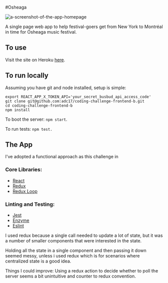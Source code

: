 #Osheaga

![a-screenshot-of-the-app-homepage](link)

A single page web app to help festival-goers get from New York to Montréal in time for Osheaga music festival.

## To use

Visit the site on Heroku [here](http://osheaga-alex-chalk.herokuapp.com/).

## To run locally

Assuming you have git and node installed, setup is simple:

```
export REACT_APP_X_TOKEN_API='your_secret_busbud_api_access_code'
git clone git@github.com:adc17/coding-challenge-frontend-b.git
cd coding-challenge-frontend-b
npm install
```

To boot the server: `npm start`.

To run tests: `npm test.`

## The App

I've adopted a functional approach as this challenge in

### Core Libraries:

* [React](https://github.com/facebook/react)
* [Redux](https://github.com/reactjs/redux)
* [Redux Loop](https://github.com/redux-loop/redux-loop)

### Linting and Testing:

* [Jest](https://github.com/facebook/jest)
* [Enzyme](https://github.com/airbnb/enzyme)
* [Eslint](https://github.com/eslint/eslint)



I used redux because a single call needed to update a lot of state, but it was a number of smaller components that were interested in the state.

Holding all the state in a single component and then passing it down seemed messy, unless i used redux which is for scenarios where centralized state is a good idea.



Things I could improve: Using a redux action to decide whether to poll the server seems a bit unintuitive and counter to redux convention.